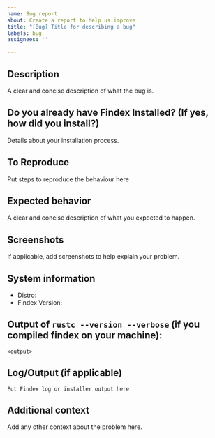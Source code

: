 ```yaml
---
name: Bug report
about: Create a report to help us improve
title: "[Bug] Title for describing a bug"
labels: bug
assignees: ''

---
```


## Description
A clear and concise description of what the bug is.

## Do you already have Findex Installed? (If yes, how did you install?)
Details about your installation process.

## To Reproduce
Put steps to reproduce the behaviour here

## Expected behavior
A clear and concise description of what you expected to happen.

## Screenshots
If applicable, add screenshots to help explain your problem.

## System information
 - Distro: 
 - Findex Version: 

## Output of `rustc --version --verbose` (if you compiled findex on your machine):
```
<output>
```

## Log/Output (if applicable)
```
Put Findex log or installer output here
```

## Additional context
Add any other context about the problem here.
